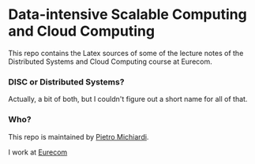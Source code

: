 Data-intensive Scalable Computing 
and 
Cloud Computing
=================

This repo contains the Latex sources of some of the lecture notes of the Distributed Systems and Cloud Computing course at Eurecom.

### DISC or Distributed Systems?
Actually, a bit of both, but I couldn't figure out a short name for all of that.

### Who?
This repo is maintained by [Pietro Michiardi](http://www.eurecom.fr/~michiard).

I work at [Eurecom](http://www.eurecom.fr)
